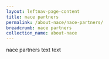 ```yaml
---
layout: leftnav-page-content
title: nace partners
permalink: /about-nace/nace-partners/
breadcrumb: nace partners
collection_name: about-nace
---
```


nace partners text text 
